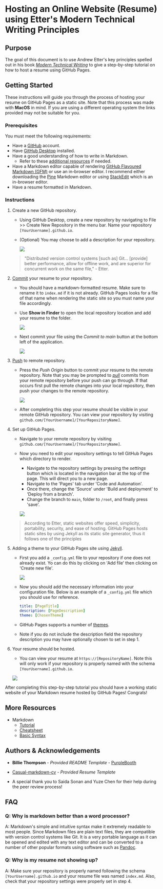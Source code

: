 # Hosting an Online Website (Resume) using Etter's Modern Technical Writing Principles

## Purpose

The goal of this document is to use Andrew Etter's key principles spelled out in his book [*Modern Technical Writing*](https://www.amazon.ca/Modern-Technical-Writing-Introduction-Documentation-ebook/dp/B01A2QL9SS) to give a step-by-step tutorial on how to host a resume using GitHub Pages.

## Getting Started

These instructions will guide you through the process of hosting your resume on GitHub Pages as a static site. Note that this process was made with **MacOS** in mind. If you are using a different operating system the links provided may not be suitable for you. 

### Prerequisites

You must meet the following requirements:

- Have a [GitHub](https://docs.github.com/en/get-started/start-your-journey/creating-an-account-on-github) account.
- Have [GitHub Desktop](https://desktop.github.com) installed.
- Have a good understanding of how to write in Markdown.
    - Refer to these [additional resources](#More-Resources) if needed.
- Have a Markdown editor capable of rendering [GitHub Flavoured Markdown (GFM)](https://github.github.com/gfm/) or use an in-browser editor. I recommend either downloading the [Pine](https://lukakerr.github.io/Pine/) Markdown editor or using [StackEdit](https://stackedit.io/) which is an in-browser editor.
- Have a resume formatted in Markdown.

### Instructions

1. Create a new GitHub repository.

    - Using GitHub Desktop, create a new repository by navigating to File >> Create New Repository in the menu bar. Name your repository `[YourUsername].github.io`.
    - (Optional) You may choose to add a description for your repository.

        ![](Images/CreateNewRepository.png)
  
    > "Distributed version control systems \[such as\] Git... \[provide\] better performance, allow for offline work, and are superior for concurrent work on the same file," - Etter.

2. [Commit](https://github.com/git-guides/git-commit) your resume to your repository.

    - You should have a markdown-formatted resume. Make sure to rename it to `index.md` if it is not already. GitHub Pages looks for a file of that name when rendering the static site so you must name your file accordingly.
    - Use **Show in Finder** to open the local repository location and add your resume to the folder.
 
        ![](Images/OpenRepoInFinder.png)

    - Next commit your file using the *Commit to main* button at the bottom left of the application.

        ![](Images/CommitToMain.png)

3. [Push](https://github.com/git-guides/git-push) to remote repository.

    - Press the *Push Origin* button to commit your resume to the remote repository. Note that you may be prompted to [*pull*](https://github.com/git-guides/git-pull) commits from your remote repository before your push can go through. If that occurs first pull the remote changes into your local repository, then push your changes to the remote repository. 

        ![](Images/PushToOrigin.png)

    - After completing this step your resume should be visible in your remote GitHub repository. You can view your repository by visiting `github.com/[YourUsername]/[YourRepositoryName]`.

4. Set up GitHub Pages.

    - Navigate to your remote repository by visiting `github.com/[YourUsername]/[YourRepositoryName]`.
    - Now you need to edit your repository settings to tell GitHub Pages which directory to render.
        - Navigate to the repository settings by pressing the *settings* button which is located in the navigation bar at the top of the page. This will direct you to a new page.
        - Navigate to the 'Pages' tab under 'Code and Automation'.
        - Once there, change the 'Source' under 'Build and deployment' to 'Deploy from a branch'.
        - Change the branch to `main`, folder to `/root`, and finally press 'save'.

        ![](Images/GithubPages.png)

    > According to Etter, static websites offer speed, simplicity, portability, security, and ease of hosting. GitHub Pages hosts static sites by using Jekyll as its static site generator, thus it follows one of the principles

5. Adding a theme to your GitHub Pages site using [Jekyll](https://jekyllrb.com).

    - First you add a `_config.yml` file to your repository if one does not already exist. Yo can do this by clicking on 'Add file' then clicking on 'Create new file'.

        ![](Images/AddFile.png)

    - Now you should add the necessary information into your configuration file. Below is an example of a `_config.yml` file which you should use for reference.
  
      ```yml
      title: [PageTitle]
      description: [PageDescription]
      theme: [ChosenTheme]
      ```
      
    - GitHub Pages supports a number of [themes](https://pages.github.com/themes/).
    - Note if you do not include the description field the repository description you may have optionally chosen to set in step 1.
    
6. Your resume should be hosted.
    
    - You can view your resume at `https://[RepositoryName]`. Note this will only work if your repository is properly named with the schema `[YourUsername].github.io`.

    ![](Images/Resume.gif)

After completing this step-by-step tutorial you should have a working static website of your Markdown resume hosted by GitHub Pages! Congrats!

## More Resources

- Markdown
    - [Tutorial](https://www.markdowntutorial.com)
    - [Cheatsheet](https://www.markdownguide.org/cheat-sheet/)
    - [Basic Syntax](https://docs.github.com/en/get-started/writing-on-github/getting-started-with-writing-and-formatting-on-github/basic-writing-and-formatting-syntax)

## Authors & Acknowledgements

- **Billie Thompson** - *Provided README Template* - [PurpleBooth](https://github.com/PurpleBooth)

- [Casual-markdown-cv](https://github.com/casualwriter/casual-markdown-cv/blob/main/resume.md) - *Provided Resume Template*
- A special thank you to Saida Sonan and Yuze Chen for their help during the peer review process!

## FAQ

### Q: Why is markdown better than a word processor?

A: Markdown's simple and intuitive syntax make it extremely readable to most people. Since Markdown files are plain text files, they are compatible with version control systems like Git. It is a very portable language as it can be opened and edited with any text editor and can be converted to a number of other popular formats using software such as [Pandoc](https://pandoc.org).

### Q: Why is my resume not showing up?

A: Make sure your repository is properly named following the schema `[YourUsername].github.io` and your resume file was named `index.md`. Also, check that your repository settings were properly set in step 4.
